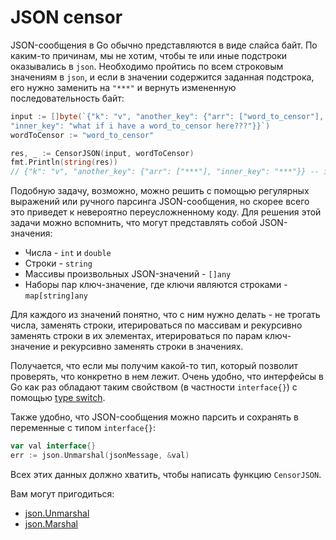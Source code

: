 # JSON censor

JSON-сообщения в Go обычно представляются в виде слайса байт. 
По каким-то причинам, мы не хотим, чтобы те или иные подстроки оказывались в `json`. Необходимо пройтись по всем строковым значениям в `json`, и если в значении содержится заданная подстрока, его нужно заменить на `"***"` и вернуть измененную последовательность байт:
```go
input := []byte(`{"k": "v", "another_key": {"arr": ["word_to_censor"],
"inner_key": "what if i have a word_to_censor here???"}}`)
wordToCensor := "word_to_censor"

res, _ := CensorJSON(input, wordToCensor)
fmt.Println(string(res))
// {"k": "v", "another_key": {"arr": ["***"], "inner_key": "***"}} -- заменяется не только сама подстрока, а все строковое значение
```

Подобную задачу, возможно, можно решить с помощью регулярных выражений или ручного парсинга JSON-сообщения, но скорее всего это приведет к невероятно переусложненному коду. 
Для решения этой задачи можно вспомнить, что могут представлять собой JSON-значения:
- Числа - `int` и `double`
- Строки - `string`
- Массивы произвольных JSON-значений - `[]any`
- Наборы пар ключ-значение, где ключи являются строками - `map[string]any`

Для каждого из значений понятно, что с ним нужно делать - не трогать числа, заменять строки, итерироваться по массивам и рекурсивно заменять строки в их элементах, итерироваться по парам ключ-значение и рекурсивно заменять строки в значениях.

Получается, что если мы получим какой-то тип, который позволит проверять, что конкретно в нем лежит. 
Очень удобно, что интерфейсы в Go как раз обладают таким свойством (в частности `interface{}`) с помощью [type switch](https://go.dev/tour/methods/16).

Также удобно, что JSON-сообщения можно парсить и сохранять в переменные с типом `interface{}`:
```go
var val interface{}
err := json.Unmarshal(jsonMessage, &val)
```

Всех этих данных должно хватить, чтобы написать функцию `CensorJSON`.

Вам могут пригодиться:
- [json.Unmarshal](https://pkg.go.dev/encoding/json#Unmarshal)
- [json.Marshal](https://pkg.go.dev/encoding/json#Marshal)
